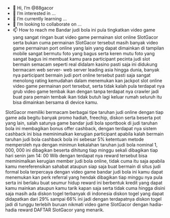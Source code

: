 - 👋 Hi, I’m @88gacor
- 👀 I’m interested in ...
- 🌱 I’m currently learning ...
- 💞️ I’m looking to collaborate on ...
- 📫 How to reach me Bandar judi bola ini pula tingkatkan video game yang sangat ringan buat video game permainan slot online SlotGacor serta bukan cuma permainan SlotGacor tersebut masih banyak video game permainan port online yang lain yang dapat dimainkan di tampilan mobile sangat bermutu foto yang bagus serta keren mutu foto yang sangat bagus ini membuat kamu para participant pecinta judi slot bermain semacam seperti real didalam kasino pasti saja ini didukung bermacam web server- web server leading asia hingga dunia, banyak nya participant bermain judi port online tersebut pasti saja sangat menolong rating kemudahan dalam menemukan kan jackpot slot online video game permainan port tersebut, serta tidak kalah pula terdapat nya grub video game tembak ikan dengan tanpa terdapat nya crawler jadi buat para pemain tembak ikan tidak butuh lagi keluar rumah seluruh itu bisa dimainkan bersama di device kamu.

SlotGacor memiliki bermacam berbagai tipe taruhan judi online dengan tiap game ada begitu banyak promo hadiah, freechip, diskon serta beserta pot yang lain, salah satunya game bandar judi bola sportbook di judi taruhan bola ini membagikan bonus offer cashback, dengan terdapat nya sistem cashback ini bisa meminimalkan kerugian participant apabila kalah bermain taruhan judi bola cashback bola ini sebesar 5% ketentuan metode memperoleh nya dengan minimun kekalahan taruhan judi bola nominal 1, 000, 000 ini dibagikan beserta dihitung tiap minggu sekali dibagikan tiap hari senin jam 14: 00 Wib dengan terdapat nya reward tersebut bisa meminimalkan kerugian member judi bola online, tidak cuma itu saja apabila kamu mereferensikan sahabat ataupun siap saja buat bermain di situs judi formal bola terpercaya dengan video game bandar judi bola ini kamu dapat menemukan kan perk referral yang hendak dibagikan tiap minggu nya pula serta ini berlaku buat seumur hidup reward ini berbentuk kredit yang dapat kamu mainkan ataupun kamu tarik kapan saja serta tidak cuma hingga disini saja masih ada diskon togel terbanyak di indonesia diskon togel yang dapat didapatkan dari 29% sampai 66% ini jadi dengan terdapatnya diskon togel jadi di tunggu terlebih buruan nikmati video game SlotGacor dengan hadia- hadia reward DAFTAR SlotGacor yang menarik.

<!---
88gacor/88gacor is a ✨ special ✨ repository because its `README.md` (this file) appears on your GitHub profile.
You can click the Preview link to take a look at your changes.
--->
